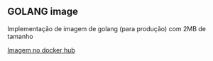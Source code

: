 
## GOLANG image

Implementação de imagem de golang (para produção) com 2MB de tamanho

[Imagem no docker hub](https://hub.docker.com/repository/docker/josecjr/codeeducation)
